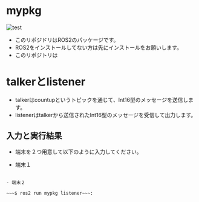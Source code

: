 # mypkg
![test](https://github.com/fwhdshkjfh/mypkg/actions/workflows/test.yml/badge.svg)

- このリポジドリはROS2のパッケージです。
- ROS2をインストールしてない方は先にインストールをお願いします。
- このリポジトリは


# talkerとlistener
- talkerはcountupというトピックを通じて、Int16型のメッセージを送信します。
- listenerはtalkerから送信されたInt16型のメッセージを受信して出力します。

## 入力と実行結果

- 端末を２つ用意して以下のように入力してください。


- 端末１

~~~$ ros2 run mypkg talker~~~

- 端末２

~~~$ ros2 run mypkg listener~~~:





